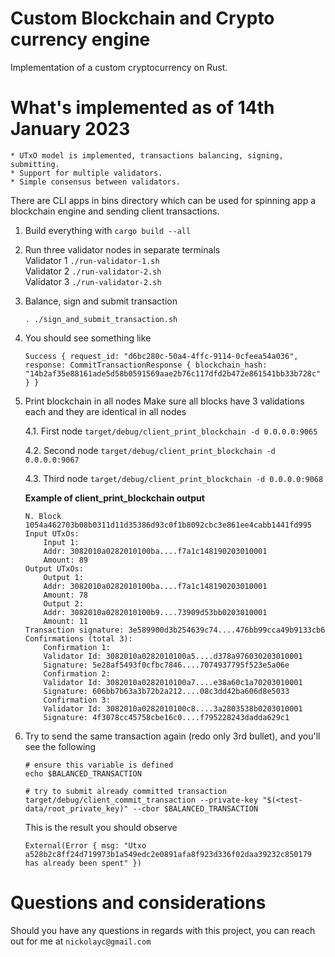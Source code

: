 # Custom Blockchain and Crypto currency engine
Implementation of a custom cryptocurrency on Rust.

# What's implemented as of 14th January 2023
    * UTxO model is implemented, transactions balancing, signing, submitting.
    * Support for multiple validators.
    * Simple consensus between validators.

There are CLI apps in bins directory which can be used for spinning app a blockchain engine and sending client transactions.

1. Build everything with ```cargo build --all```

2. Run three validator nodes in separate terminals \
Validator 1 `./run-validator-1.sh` \
Validator 2 `./run-validator-2.sh` \
Validator 3 `./run-validator-2.sh`

1. Balance, sign and submit transaction
    ```
    . ./sign_and_submit_transaction.sh
    ```
2. You should see something like 
    ```
    Success { request_id: "d6bc280c-50a4-4ffc-9114-0cfeea54a036", response: CommitTransactionResponse { blockchain_hash: "14b2af35e88161ade5d58b0591569aae2b76c117dfd2b472e861541bb33b728c" } }
    ```

3. Print blockchain in all nodes
Make sure all blocks have 3 validations each and they are identical in all nodes

    4.1. First node `target/debug/client_print_blockchain -d 0.0.0.0:9065`

    4.2. Second node `target/debug/client_print_blockchain -d 0.0.0.0:9067`

    4.3. Third node `target/debug/client_print_blockchain -d 0.0.0.0:9068`

    **Example of client_print_blockchain output**

    ```
    N. Block 1054a462703b08b0311d11d35386d93c0f1b8092cbc3e861ee4cabb1441fd995
    Input UTxOs:
        Input 1:
        Addr: 3082010a0282010100ba....f7a1c148190203010001
        Amount: 89
    Output UTxOs:
        Output 1:
        Addr: 3082010a0282010100ba....f7a1c148190203010001
        Amount: 78
        Output 2:
        Addr: 3082010a0282010100b9....73909d53bb0203010001
        Amount: 11
    Transaction signature: 3e589900d3b254639c74....476bb99cca49b9133cb6
    Confirmations (total 3):
        Confirmation 1:
        Validator Id: 3082010a0282010100a5....d378a976030203010001
        Signature: 5e28af5493f0cfbc7846....7074937795f523e5a06e
        Confirmation 2:
        Validator Id: 3082010a0282010100a7....e38a60c1a70203010001
        Signature: 606bb7b63a3b72b2a212....08c3dd42ba606d8e5033
        Confirmation 3:
        Validator Id: 3082010a0282010100c8....3a2803538b0203010001
        Signature: 4f3078cc45758cbe16c0....f795228243dadda629c1
    ```

1. Try to send the same transaction again (redo only 3rd bullet), and you'll see the following
    ```
    # ensure this variable is defined
    echo $BALANCED_TRANSACTION

    # try to submit already committed transaction
    target/debug/client_commit_transaction --private-key "$(<test-data/root_private_key)" --cbor $BALANCED_TRANSACTION
    ```

    This is the result you should observe
    ```
    External(Error { msg: "Utxo a528b2c8ff24d719973b1a549edc2e0891afa8f923d336f02daa39232c850179 has already been spent" })
    ```

# Questions and considerations
Should you have any questions in regards with this project, you can reach out for me at `nickolayc@gmail.com`
